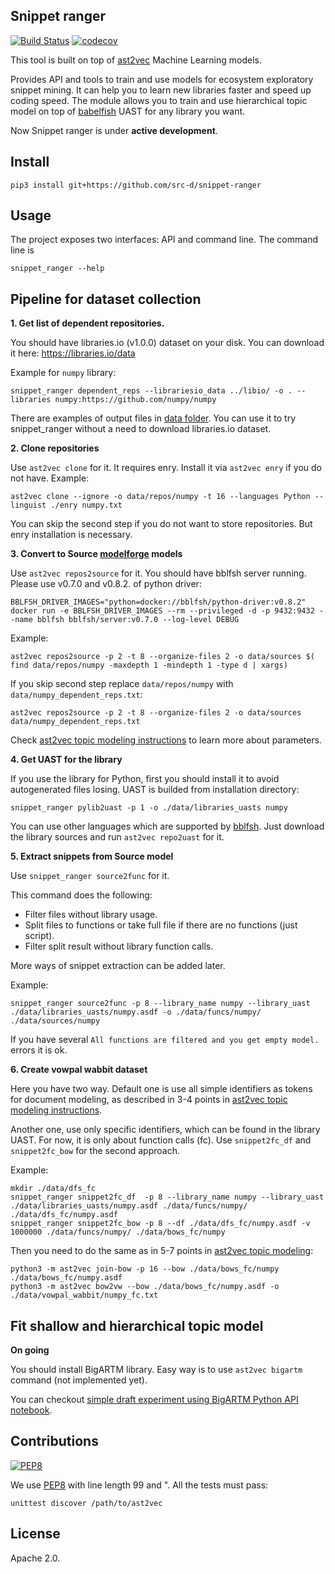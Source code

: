 ## Snippet ranger

[![Build Status](https://travis-ci.org/src-d/snippet-ranger.svg)](https://travis-ci.org/src-d/snippet-ranger) 
[![codecov](https://codecov.io/github/src-d/snippet-ranger/coverage.svg)](https://codecov.io/gh/src-d/snippet-ranger)

This tool is built on top of [ast2vec](https://github.com/src-d/ast2vec) Machine Learning models.

Provides API and tools to train and use models for ecosystem exploratory snippet mining.
It can help you to learn new libraries faster and speed up coding speed.
The module allows you to train and use hierarchical topic model on top of
[babelfish](https://github.com/bblfsh) UAST for any library you want.

Now Snippet ranger is under **active development**.

## Install

```
pip3 install git+https://github.com/src-d/snippet-ranger
```

## Usage

The project exposes two interfaces: API and command line. The command line is

```
snippet_ranger --help
```

## Pipeline for dataset collection

**1. Get list of dependent repositories.**

You should have libraries.io (v1.0.0) dataset on your disk. 
You can download it here: https://libraries.io/data

Example for `numpy` library:
```
snippet_ranger dependent_reps --librariesio_data ../libio/ -o . --libraries numpy:https://github.com/numpy/numpy
```

There are examples of output files in [data folder](https://github.com/src-d/snippet-ranger/tree/master/data). 
You can use it to try snippet_ranger without a need to download libraries.io dataset.

**2. Clone repositories**

Use `ast2vec clone` for it. It requires enry. Install it via `ast2vec enry` if you do not have.
Example:
```
ast2vec clone --ignore -o data/repos/numpy -t 16 --languages Python --linguist ./enry numpy.txt
```

You can skip the second step if you do not want to store repositories.
But enry installation is necessary.

**3. Convert to Source [modelforge](https://github.com/src-d/modelforge) models**

Use `ast2vec repos2source` for it.
You should have bblfsh server running. 
Please use v0.7.0 and v0.8.2. of python driver:
```
BBLFSH_DRIVER_IMAGES="python=docker://bblfsh/python-driver:v0.8.2" docker run -e BBLFSH_DRIVER_IMAGES --rm --privileged -d -p 9432:9432 --name bblfsh bblfsh/server:v0.7.0 --log-level DEBUG
```

Example:
```
ast2vec repos2source -p 2 -t 8 --organize-files 2 -o data/sources $( find data/repos/numpy -maxdepth 1 -mindepth 1 -type d | xargs)
```
If you skip second step replace `data/repos/numpy` with `data/numpy_dependent_reps.txt`:
```
ast2vec repos2source -p 2 -t 8 --organize-files 2 -o data/sources data/numpy_dependent_reps.txt
```

Check [ast2vec topic modeling instructions](https://github.com/src-d/ast2vec/blob/master/topic_modeling.md#fetch-repositories-and-save-them-as-source-models)
to learn more about parameters.

**4. Get UAST for the library**

If you use the library for Python, first you should install it to avoid autogenerated files losing. 
UAST is builded from installation directory:
```
snippet_ranger pylib2uast -p 1 -o ./data/libraries_uasts numpy
```

You can use other languages which are supported by [bblfsh](doc.bblf.sh).
Just download the library sources and run `ast2vec repo2uast` for it.

**5. Extract snippets from Source model**

Use `snippet_ranger source2func` for it.

This command does the following:
  * Filter files without library usage. 
  * Split files to functions or take full file if there are no functions (just script).
  * Filter split result without library function calls.

More ways of snippet extraction can be added later. 

Example:
```
snippet_ranger source2func -p 8 --library_name numpy --library_uast ./data/libraries_uasts/numpy.asdf -o ./data/funcs/numpy/ ./data/sources/numpy
```

If you have several `All functions are filtered and you get empty model.` errors it is ok.

**6. Create vowpal wabbit dataset**

Here you have two way. Default one is use all simple identifiers as tokens for document modeling, 
as described in 3-4 points in 
[ast2vec topic modeling instructions](https://github.com/src-d/ast2vec/blob/master/topic_modeling.md).

Another one, use only specific identifiers, which can be found in the library UAST.
For now, it is only about function calls (fc).
Use `snippet2fc_df` and `snippet2fc_bow` for the second approach.

Example:
```
mkdir ./data/dfs_fc
snippet_ranger snippet2fc_df  -p 8 --library_name numpy --library_uast ./data/libraries_uasts/numpy.asdf ./data/funcs/numpy/ ./data/dfs_fc/numpy.asdf
snippet_ranger snippet2fc_bow -p 8 --df ./data/dfs_fc/numpy.asdf -v 1000000 ./data/funcs/numpy/ ./data/bows_fc/numpy
```

Then you need to do the same as in 5-7 points in 
[ast2vec topic modeling](https://github.com/src-d/ast2vec/blob/master/topic_modeling.md):

```
python3 -m ast2vec join-bow -p 16 --bow ./data/bows_fc/numpy ./data/bows_fc/numpy.asdf
python3 -m ast2vec bow2vw --bow ./data/bows_fc/numpy.asdf -o ./data/vowpal_wabbit/numpy_fc.txt
```

## Fit shallow and hierarchical topic model

**On going**

You should install BigARTM library. 
Easy way is to use `ast2vec bigartm` command (not implemented yet).

You can checkout 
[simple draft experiment using BigARTM Python API notebook](https://github.com/src-d/snippet-ranger/blob/master/experiments/BigARTM_run_example.ipynb).

## Contributions
[![PEP8](https://img.shields.io/badge/code%20style-pep8-orange.svg)](https://www.python.org/dev/peps/pep-0008/)

We use [PEP8](https://www.python.org/dev/peps/pep-0008/) with line length 99 and ". All the tests
must pass:

```
unittest discover /path/to/ast2vec
```

## License

Apache 2.0.
